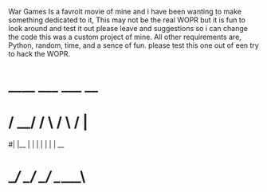War Games Is a favroit movie of mine and i have been wanting to make something dedicated to it, This may not be the real WOPR but it is fun to look around and test it out
please leave and suggestions so i can change the code this was a custom project of mine. All other requirements are, Python, random, time, and a sence of fun.
please test this one out of een try to hack the WOPR.
#  ____   ___     ___    __
# / __/  /   \   /   \  /  |
#| |__   | | |   | | |  |  \__
# \__/   \___/   \___/  \_____\
